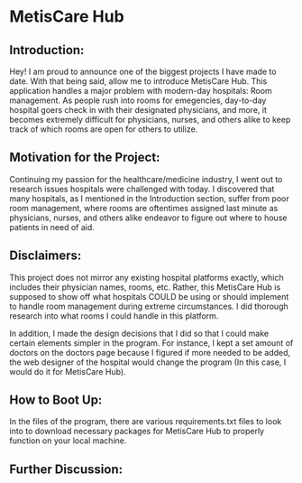 # **MetisCare Hub**

## **Introduction:**
Hey! I am proud to announce one of the biggest projects I have made to date. With that being said, allow me to introduce MetisCare Hub. This application handles a major problem with modern-day hospitals: Room management. As people rush into rooms for emegencies, day-to-day hospital goers check in with their designated physicians, and more, it becomes extremely difficult for physicians, nurses, and others alike to keep track of which rooms are open for others to utilize.

## **Motivation for the Project:**
Continuing my passion for the healthcare/medicine industry, I went out to research issues hospitals were challenged with today. I discovered that many hospitals, as I mentioned in the Introduction section, suffer from poor room management, where rooms are oftentimes assigned last minute as physicians, nurses, and others alike endeavor to figure out where to house patients in need of aid. 

## **Disclaimers:**
This project does not mirror any existing hospital platforms exactly, which includes their physician names, rooms, etc. Rather, this MetisCare Hub is supposed to show off what hospitals COULD be using or should implement to handle room management during extreme circumstances. I did thorough research into what rooms I could handle in this platform. 

In addition, I made the design decisions that I did so that I could make certain elements simpler in the program. For instance, I kept a set amount of doctors on the doctors page because I figured if more needed to be added, the web designer of the hospital would change the program (In this case, I would do it for MetisCare Hub). 

## **How to Boot Up:**
In the files of the program, there are various requirements.txt files to look into to download necessary packages for MetisCare Hub to properly function on your local machine. 

## **Further Discussion:**
